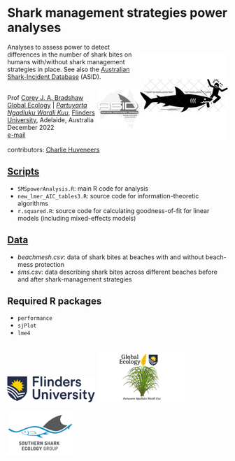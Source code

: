 # Shark management strategies power analyses
<img align="right" src="www/sharkbitenet.webp" alt="shark bite icon" width="200" style="margin-top: 20px">

Analyses to assess power to detect differences in the number of shark bites on humans with/without shark management strategies in place. See also the <a href="https://github.com/cjabradshaw/AustralianSharkIncidentDatabase">Australian Shark-Incident Database</a> (ASID).
<a href="https://github.com/cjabradshaw/AustralianSharkIncidentDatabase"><img align="right" src="www/ASIDlogo3.png" alt="ASID logo" width="100" style="margin-top: 20px"></a>

<br>
Prof <a href="https://globalecologyflinders.com/people/#DIRECTOR">Corey J. A. Bradshaw</a> <br>
<a href="http://globalecologyflinders.com" target="_blank">Global Ecology</a> | <em><a href="https://globalecologyflinders.com/partuyarta-ngadluku-wardli-kuu/" target="_blank">Partuyarta Ngadluku Wardli Kuu</a></em>, <a href="http://flinders.edu.au" target="_blank">Flinders University</a>, Adelaide, Australia <br>
December 2022 <br>
<a href=mailto:corey.bradshaw@flinders.edu.au>e-mail</a> <br>
<br>
contributors: <a href="https://www.flinders.edu.au/people/charlie.huveneers">Charlie Huveneers</a>

## <a href="https://github.com/cjabradshaw/SharkManagementStrategiesPower/tree/main/scripts">Scripts</a>
- <code>SMSpowerAnalysis.R</code>: main R code for analysis
- <code>new_lmer_AIC_tables3.R</code>: source code for information-theoretic algorithms
- <code>r.squared.R</code>: source code for calculating goodness-of-fit for linear models (including mixed-effects models)

## <a href="https://github.com/cjabradshaw/SharkManagementStrategiesPower/tree/main/data">Data</a>
- <em>beachmesh.csv</em>: data of shark bites at beaches with and without beach-mess protection
- <em>sms.csv</em>: data describing shark bites across different beaches before and after shark-management strategies


## Required R packages
- <code>performance</code>
- <code>sjPlot</code>
- <code>lme4</code>

<a href="https://www.flinders.edu.au"><img align="bottom-left" src="www/Flinders_University_Logo_Horizontal_RGB_Master.png" alt="Flinders University logo" width="200" style="margin-top: 20px"></a>
<a href="https://globalecologyflinders.com"><img align="bottom-left" src="www/GEL Logo Kaurna New Transp.png" alt="GEL logo" width="200" style="margin-top: 20px"></a>
<a href="https://twitter.com/SouthernSharkEG"><img align="bottom-left" src="www/SSEG.png" alt="SSEG logo" width="150" style="margin-top: 20px"></a>
